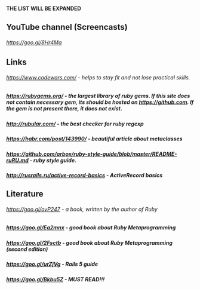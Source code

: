 #### THE LIST WILL BE EXPANDED

## YouTube channel (Screencasts)
###### https://goo.gl/8Hr4Ma

## Links
###### https://www.codewars.com/ - helps to stay fit and not lose practical skills.
##### https://rubygems.org/ - the largest library of ruby gems. If this site does not contain necessary gem, its should be hosted on https://github.com. If the gem is not present there, it does not exist.
##### http://rubular.com/ - the best checker for ruby regexp
##### https://habr.com/post/143990/ - beautiful article about metaclasses
##### https://github.com/arbox/ruby-style-guide/blob/master/README-ruRU.md - ruby style guide.
##### http://rusrails.ru/active-record-basics -  ActiveRecord basics
## Literature
###### https://goo.gl/ovP247 - a book, written by the author of Ruby
##### https://goo.gl/Eq2mnx - good book about Ruby Metaprogramming
##### https://goo.gl/2Fsctb - good book about Ruby Metaprogramming (second edition)
##### https://goo.gl/urZjVg - Rails 5 guide
##### https://goo.gl/Bkbu5Z - MUST READ!!!
